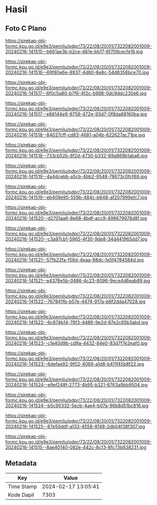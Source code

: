 # Hasil

## Foto C Plano

https://sirekap-obj-formc.kpu.go.id/e9e3/pemilu/pdpr/73/22/08/20/01/7322082001009-20240216-141515--b661ae3b-b2ce-461e-bb17-6f709cecfe16.jpg

https://sirekap-obj-formc.kpu.go.id/e9e3/pemilu/pdpr/73/22/08/20/01/7322082001009-20240216-141516--69f80e6e-8937-4d80-8e8c-54d8356bce70.jpg

https://sirekap-obj-formc.kpu.go.id/e9e3/pemilu/pdpr/73/22/08/20/01/7322082001009-20240216-141517--6f0c5a80-b7f6-4f2c-b998-0dc9ddc230e6.jpg

https://sirekap-obj-formc.kpu.go.id/e9e3/pemilu/pdpr/73/22/08/20/01/7322082001009-20240216-141517--e88144e9-6758-472e-93d7-0f8da88160ba.jpg

https://sirekap-obj-formc.kpu.go.id/e9e3/pemilu/pdpr/73/22/08/20/01/7322082001009-20240216-141518--84027cff-cd83-4681-a04b-622627ac71be.jpg

https://sirekap-obj-formc.kpu.go.id/e9e3/pemilu/pdpr/73/22/08/20/01/7322082001009-20240216-141518--733cb52b-8f2d-4730-b332-89a869b1aba6.jpg

https://sirekap-obj-formc.kpu.go.id/e9e3/pemilu/pdpr/73/22/08/20/01/7322082001009-20240216-141519--4a4dcebb-a5cb-4bb2-9548-78673c0fcf69.jpg

https://sirekap-obj-formc.kpu.go.id/e9e3/pemilu/pdpr/73/22/08/20/01/7322082001009-20240216-141519--eb409e95-559b-484c-b648-af207999efc7.jpg

https://sirekap-obj-formc.kpu.go.id/e9e3/pemilu/pdpr/73/22/08/20/01/7322082001009-20240216-141520--d2701aa6-8e68-4bdf-acc9-498679978d8f.jpg

https://sirekap-obj-formc.kpu.go.id/e9e3/pemilu/pdpr/73/22/08/20/01/7322082001009-20240216-141520--c3a97cb1-5965-4f30-9de8-34d441965dd7.jpg

https://sirekap-obj-formc.kpu.go.id/e9e3/pemilu/pdpr/73/22/08/20/01/7322082001009-20240216-141521--57fb22fa-f56d-4eaa-98dc-fe5f4784584d.jpg

https://sirekap-obj-formc.kpu.go.id/e9e3/pemilu/pdpr/73/22/08/20/01/7322082001009-20240216-141521--e4376e5b-0486-4c23-8096-9ece4d6eab89.jpg

https://sirekap-obj-formc.kpu.go.id/e9e3/pemilu/pdpr/73/22/08/20/01/7322082001009-20240216-141522--767841fb-b57e-4474-917a-b6f2dda47028.jpg

https://sirekap-obj-formc.kpu.go.id/e9e3/pemilu/pdpr/73/22/08/20/01/7322082001009-20240216-141522--6c874b14-78f3-4486-9e2d-97e2c65b3abd.jpg

https://sirekap-obj-formc.kpu.go.id/e9e3/pemilu/pdpr/73/22/08/20/01/7322082001009-20240216-141523--c1e40d9b-cd9a-4432-84e0-83d7f7e2eaf0.jpg

https://sirekap-obj-formc.kpu.go.id/e9e3/pemilu/pdpr/73/22/08/20/01/7322082001009-20240216-141523--6defae92-9f02-4069-a1d8-b411f45b8f22.jpg

https://sirekap-obj-formc.kpu.go.id/e9e3/pemilu/pdpr/73/22/08/20/01/7322082001009-20240216-141524--e9ef248f-2773-4b95-b321-8763a9bb9504.jpg

https://sirekap-obj-formc.kpu.go.id/e9e3/pemilu/pdpr/73/22/08/20/01/7322082001009-20240216-141524--b5c90332-5ecb-4ae4-b07a-96b8d51bc816.jpg

https://sirekap-obj-formc.kpu.go.id/e9e3/pemilu/pdpr/73/22/08/20/01/7322082001009-20240216-141525--87e50ddf-a133-4558-8148-2db04f38f307.jpg

https://sirekap-obj-formc.kpu.go.id/e9e3/pemilu/pdpr/73/22/08/20/01/7322082001009-20240216-141515--8ae40140-082e-442c-8c13-8fc73b838231.jpg


## Metadata

| Key        | Value               |
| ---------- | ------------------- |
| Time Stamp | 2024-02-17 13:05:41 |
| Kode Dapil | 7303                |




